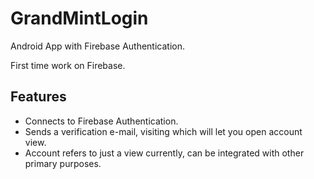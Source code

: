 GrandMintLogin
==============

Android App with Firebase Authentication.

First time work on Firebase.

Features
--------

* Connects to Firebase Authentication.
* Sends a verification e-mail, visiting which will let you open account view.
* Account refers to just a view currently, can be integrated with other primary purposes.
